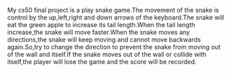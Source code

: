 My cs50 final project is a play snake game.The movement of the snake is control by the up,left,right and down arrows of the keyboard.The snake will eat the green apple to increase its tail length.When the tail length increase,the snake will move faster.When the snake moves any directions,the snake will keep moving and cannot move backwards again.So,try to change the direction to prevent the snake from moving out of the wall and itself.If the snake moves out of the wall or collide with itself,the player will lose the game and the score will be recorded.

